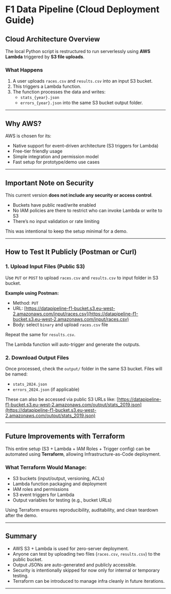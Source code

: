 #  F1 Data Pipeline (Cloud Deployment Guide)


##  Cloud Architecture Overview

The local Python script is restructured to run serverlessly using **AWS Lambda** triggered by **S3 file uploads**.

### What Happens

1. A user uploads `races.csv` and `results.csv` into an input S3 bucket.
2. This triggers a Lambda function.
3. The function processes the data and writes:
   - `stats_{year}.json`
   - `errors_{year}.json`
   into the same S3 bucket output folder.

---

## Why AWS?

AWS is chosen for its:

- Native support for event-driven architecture (S3 triggers for Lambda)
- Free-tier friendly usage
- Simple integration and permission model
- Fast setup for prototype/demo use cases


---

## Important Note on Security

This current version **does not include any security or access control**.

- Buckets have public read/write enabled
- No IAM policies are there to restrict who can invoke Lambda or write to S3
- There’s no input validation or rate limiting

This was intentional to keep the setup minimal for a demo.

---

##  How to Test It Publicly (Postman or Curl)

### 1. Upload Input Files (Public S3)

Use `PUT` or `POST` to upload `races.csv` and `results.csv` to input folder in S3 bucket.

**Example using Postman:**

- Method: `PUT`
- URL: [https://datapipeline-f1-bucket.s3.eu-west-2.amazonaws.com/input/races.csv](https://datapipeline-f1-bucket.s3.eu-west-2.amazonaws.com/input/races.csv)
- Body: select `binary` and upload `races.csv` file

Repeat the same for `results.csv`.

The Lambda function will auto-trigger and generate the outputs.

### 2. Download Output Files

Once processed, check the `output/` folder in the same S3 bucket. Files will be named:

- `stats_2024.json`
- `errors_2024.json` (if applicable)

These can also be accessed via public S3 URLs like:
[https://datapipeline-f1-bucket.s3.eu-west-2.amazonaws.com/output/stats_2019.json](https://datapipeline-f1-bucket.s3.eu-west-2.amazonaws.com/output/stats_2019.json)


---

##  Future Improvements with Terraform 

This entire setup (S3 + Lambda + IAM Roles + Trigger config) can be automated using **Terraform**, allowing Infrastructure-as-Code deployment.

### What Terraform Would Manage:

- S3 buckets (input/output, versioning, ACLs)
- Lambda function packaging and deployment
- IAM roles and permissions
- S3 event triggers for Lambda
- Output variables for testing (e.g., bucket URLs)

Using Terraform ensures reproducibility, auditability, and clean teardown after the demo.

---

## Summary

- AWS S3 + Lambda is used for zero-server deployment.
- Anyone can test by uploading two files (`races.csv`, `results.csv`) to the public bucket.
- Output JSONs are auto-generated and publicly accessible.
- Security is intentionally skipped for now only for internal or temporary testing.
- Terraform can be introduced to manage infra cleanly in future iterations.

---
